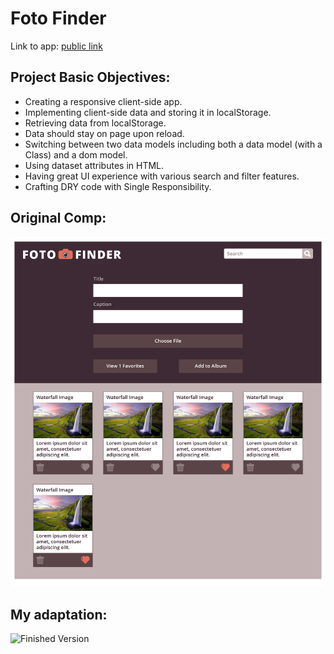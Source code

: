 # Foto Finder
Link to app: [public link](https://foxwellm.github.io/foto-finder/)

## Project Basic Objectives:
- Creating a responsive client-side app.
- Implementing client-side data and storing it in localStorage.
- Retrieving data from localStorage.
- Data should stay on page upon reload.
- Switching between two data models including both a data model (with a Class) and a dom model.
- Using dataset attributes in HTML.
- Having great UI experience with various search and filter features.
- Crafting DRY code with Single Responsibility.

## Original Comp:
![Finished Version](/images/fotofinder-original.png)

## My adaptation:
![Finished Version](/images/my-adaptationt.png)
